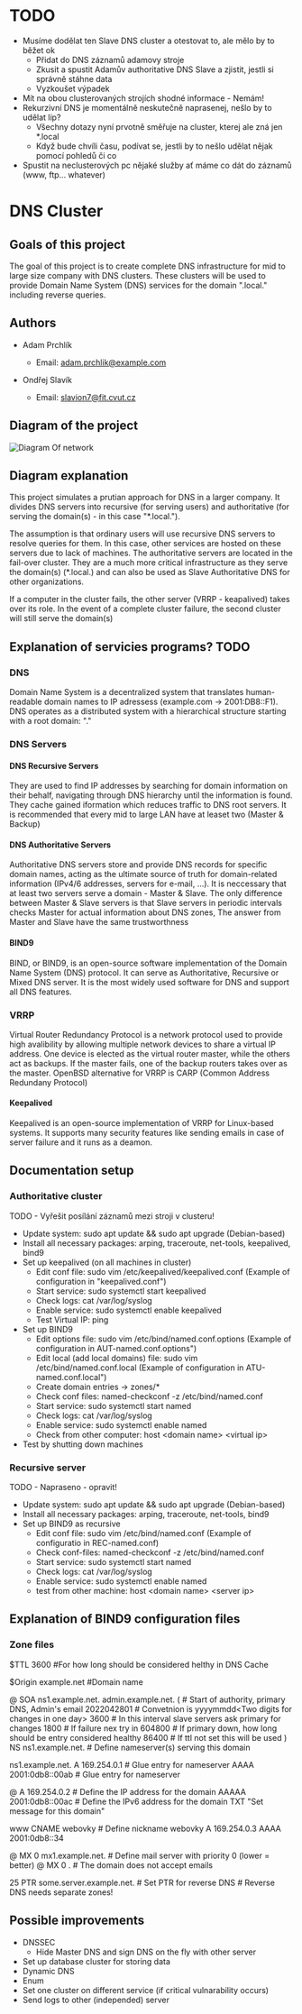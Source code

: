 # TODO

- Musíme dodělat ten Slave DNS cluster a otestovat to, ale mělo by to běžet ok
  - Přidat do DNS záznamů adamovy stroje
  - Zkusit a spustit Adamův authoritative DNS Slave a zjistit, jestli si správně stáhne data
  - Vyzkoušet výpadek
- Mít na obou clusterovaných strojích shodné informace - Nemám!
- Rekurzivní DNS je momentálně neskutečně naprasenej, nešlo by to udělat líp? 
  - Všechny dotazy nyní prvotně směřuje na cluster, kterej ale zná jen \*.local
  - Když bude chvíli času, podívat se, jestli by to nešlo udělat nějak pomocí pohledů či co
- Spustit na neclusterových pc nějaké služby ať máme co dát do záznamů (www, ftp... whatever)

# DNS Cluster

## Goals of this project

The goal of this project is to create complete DNS infrastructure for mid to large size company with DNS clusters. These clusters will be used to provide Domain Name System (DNS) services for the domain ".local." including reverse queries.

## Authors

- Adam Prchlík
  - Email: [adam.prchlik@example.com](mailto:adam.prchlik@example.com)

- Ondřej Slavík
  - Email: [slavion7@fit.cvut.cz](mailto:slavion7@fit.cvut.cz)

## Diagram of the project

![Diagram Of network](src/diagram.png)

## Diagram explanation

This project simulates a prutian approach for DNS in a larger company. 
It divides DNS servers into recursive (for serving users) and authoritative (for serving the domain(s) - in this case "*.local."). 

The assumption is that ordinary users will use recursive DNS servers to resolve queries for them. In this case, other services are hosted on these servers due to lack of machines.
The authoritative servers are located in the fail-over cluster. They are a much more critical infrastructure as they serve the domain(s) (*.local.) and can also be used as Slave Authoritative DNS for other organizations. 

If a computer in the cluster fails, the other server (VRRP - keapalived) takes over its role.
In the event of a complete cluster failure, the second cluster will still serve the domain(s)

## Explanation of servicies programs? TODO

### DNS

Domain Name System is a decentralized system that translates human-readable domain names to IP adressess (example.com -> 2001:DB8::F1). DNS operates as a distributed system with a hierarchical structure starting with a root domain: "." 

### DNS Servers

#### DNS Recursive Servers

They are used to find IP addresses by searching for domain information on their behalf, navigating through DNS hierarchy until the information is found. They cache gained iformation which reduces traffic to DNS root servers. It is recommended that every mid to large LAN have at leaset two (Master & Backup)

#### DNS Authoritative Servers

Authoritative DNS servers store and provide DNS records for specific domain names, acting as the ultimate source of truth for domain-related information (IPv4/6 addresses, servers for e-mail, ...). It is neccessary that at least two servers serve a domain - Master & Slave. The only difference between Master & Slave servers is that Slave servers in periodic intervals checks Master for actual information about DNS zones, The answer from Master and Slave have the same trustworthness

#### BIND9

BIND, or BIND9, is an open-source software implementation of the Domain Name System (DNS) protocol. It can serve as Authoritative, Recursive or Mixed DNS server. It is the most widely used software for DNS and support all DNS features.

### VRRP

Virtual Router Redundancy Protocol is a network protocol used to provide high avalibility by allowing multiple network devices to share a virtual IP address. One device is elected as the virtual router master, while the others act as backups. If the master fails, one of the backup routers takes over as the master. OpenBSD alternative for VRRP is CARP (Common Address Redundany Protocol)

#### Keepalived 

Keepalived is an open-source implementation of VRRP for Linux-based systems. It supports many security features like sending emails in case of server failure and it runs as a deamon.

## Documentation setup

### Authoritative cluster

TODO - Vyřešit posílání záznamů mezi stroji v clusteru!

- Update system: sudo apt update && sudo apt upgrade (Debian-based)
- Install all necessary packages: arping, traceroute, net-tools, keepalived, bind9
- Set up keepalived (on all machines in cluster)
  - Edit conf file: sudo vim /etc/keepalived/keepalived.conf (Example of configuration in "keepalived.conf")
  - Start service: sudo systemctl start keepalived
  - Check logs: cat /var/log/syslog
  - Enable service: sudo systemctl enable keepalived
  - Test Virtual IP: ping <Virtual IP>
- Set up BIND9
  - Edit options file: sudo vim /etc/bind/named.conf.options (Example of configuration in AUT-named.conf.options")
  - Edit local (add local domains) file: sudo vim /etc/bind/named.conf.local (Example of configuration in ATU-named.conf.local")
  - Create domain entries -> zones/*
  - Check conf files: named-checkconf -z /etc/bind/named.conf
  - Start service: sudo systemctl start named
  - Check logs: cat /var/log/syslog
  - Enable service: sudo systemctl enable named
  - Check from other computer: host \<domain name\> \<virtual ip\>
- Test by shutting down machines

### Recursive server

TODO - Napraseno - opravit!

- Update system: sudo apt update && sudo apt upgrade (Debian-based)
- Install all necessary packages: arping, traceroute, net-tools, bind9
- Set up BIND9 as recursive
  - Edit conf file: sudo vim /etc/bind/named.conf (Example of configuratio in REC-named.conf)
  - Check conf-files: named-checkconf -z /etc/bind/named.conf
  - Start service: sudo systemctl start named
  - Check logs: cat /var/log/syslog
  - Enable service: sudo systemctl enable named
  - test from other machine: host \<domain name\> \<server ip\> 

## Explanation of BIND9 configuration files

### Zone files

$TTL 3600
#For how long should be considered helthy in DNS Cache

$Origin example.net
#Domain name

@ SOA ns1.example.net. admin.example.net. ( # Start of authority, primary DNS, Admin's email
            2022042801                            # Convetnion is yyyymmdd\<Two digits for changes in one day\>
            3600                                  # In this interval slave servers ask primary for changes 
            1800         			  # If failure nex try in
            604800      			  # If primary down, how long should be entry considered healthy
            86400                                 # If ttl not set this will be used
            )
            NS  ns1.example.net. 		  # Define nameserver(s) serving this domain

ns1.example.net.    A       169.254.0.1       # Glue entry for nameserver
                    AAAA    2001:0db8::00ab   # Glue entry for nameserver

@       	    A       169.254.0.2      # Define the IP address for the domain
 	            AAAAA   2001:0db8::00ac  # Define the IPv6 address for the domain
                    TXT     "Set message for this domain"

www		    CNAME   webovky          # Define nickname
webovky		    A	    169.254.0.3
		    AAAA    2001:0db8::34 	 

@	            MX      0	mx1.example.net. # Define mail server with priority 0 (lower = better)
@                   MX      0       .                # The domain does not accept emails

25                  PTR     some.server.example.net.  # Set PTR for reverse DNS
 						      # Reverse DNS needs separate zones!

## Possible improvements

- DNSSEC
  - Hide Master DNS and sign DNS on the fly with other server
- Set up database cluster for storing data
- Dynamic DNS
- Enum
- Set one cluster on different service (if critical vulnarability occurs)
- Send logs to other (independed) server
